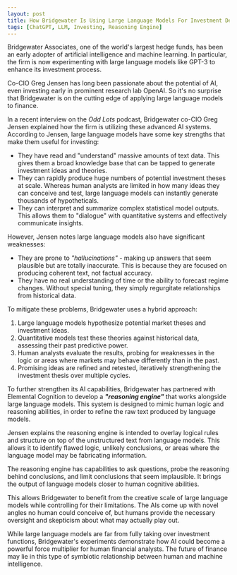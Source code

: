 ```yaml
---
layout: post
title: How Bridgewater Is Using Large Language Models For Investment Decisions
tags: [ChatGPT, LLM, Investing, Reasoning Engine]
---
```

Bridgewater Associates, one of the world's largest hedge funds, has been an early adopter of artificial intelligence and machine learning. In particular, the firm is now experimenting with large language models like GPT-3 to enhance its investment process.

Co-CIO Greg Jensen has long been passionate about the potential of AI, even investing early in prominent research lab OpenAI. So it's no surprise that Bridgewater is on the cutting edge of applying large language models to finance.

In a recent interview on the *Odd Lots* podcast, Bridgewater co-CIO Greg Jensen explained how the firm is utilizing these advanced AI systems. According to Jensen, large language models have some key strengths that make them useful for investing:

- They have read and "understand" massive amounts of text data. This gives them a broad knowledge base that can be tapped to generate investment ideas and theories.
- They can rapidly produce huge numbers of potential investment theses at scale. Whereas human analysts are limited in how many ideas they can conceive and test, large language models can instantly generate thousands of hypotheticals.
- They can interpret and summarize complex statistical model outputs. This allows them to "dialogue" with quantitative systems and effectively communicate insights.

However, Jensen notes large language models also have significant weaknesses:

- They are prone to *"hallucinations"* - making up answers that seem plausible but are totally inaccurate. This is because they are focused on producing coherent text, not factual accuracy.
- They have no real understanding of time or the ability to forecast regime changes. Without special tuning, they simply regurgitate relationships from historical data.

To mitigate these problems, Bridgewater uses a hybrid approach:

1. Large language models hypothesize potential market theses and investment ideas.
2. Quantitative models test these theories against historical data, assessing their past predictive power.
3. Human analysts evaluate the results, probing for weaknesses in the logic or areas where markets may behave differently than in the past.
4. Promising ideas are refined and retested, iteratively strengthening the investment thesis over multiple cycles.

To further strengthen its AI capabilities, Bridgewater has partnered with Elemental Cognition to develop a ***"reasoning engine"*** that works alongside large language models. This system is designed to mimic human logic and reasoning abilities, in order to refine the raw text produced by language models.

Jensen explains the reasoning engine is intended to overlay logical rules and structure on top of the unstructured text from language models. This allows it to identify flawed logic, unlikely conclusions, or areas where the language model may be fabricating information.

The reasoning engine has capabilities to ask questions, probe the reasoning behind conclusions, and limit conclusions that seem implausible. It brings the output of language models closer to human cognitive abilities.

This allows Bridgewater to benefit from the creative scale of large language models while controlling for their limitations. The AIs come up with novel angles no human could conceive of, but humans provide the necessary oversight and skepticism about what may actually play out.

While large language models are far from fully taking over investment functions, Bridgewater's experiments demonstrate how AI could become a powerful force multiplier for human financial analysts. The future of finance may lie in this type of symbiotic relationship between human and machine intelligence.
